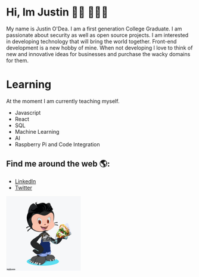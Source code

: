  # Hi, Im Justin 👋🏼 👨🏻‍💻 

My name is Justin O'Dea. I am a first generation College Graduate.  I am passionate about security as well as open source projects. I am interested in developing technology that will bring the world together. Front-end development is a new hobby of mine. When not developing I love to think of  new and innovative ideas for businesses and purchase the wacky domains for them. 

# Learning

At the moment I am currently teaching myself.

* Javascript
* React 
* SQL 
* Machine Learning
* AI
* Raspberry Pi and Code Integration 

 ## Find me around the web 🌎: 

* <a href="https://www.linkedin.com/in/justin-odea/">LinkedIn</a>
* <a href="https://twitter.com/ODeaJustin">Twitter</a>

 <a href="https://github.com/MacBookProne"><img align="left" width="150" height="150" 
 src="https://github.com/MacBookProne/MacBookProne/blob/master/Octojustin/Justinoctocat.gif?raw=true" style="width:200px;height:200px;"> </a>

